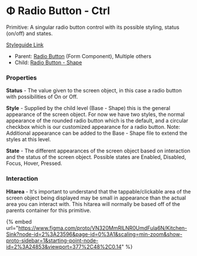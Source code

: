 # Φ Radio Button - Ctrl

Primitive: A singular radio button control with its possible styling, status (on/off) and states.

[Styleguide Link](https://zpl.io/aw5761J)

* Parent: [Radio Button](../../components/form/radiobutton.md) (Form Component), Multiple others
* Child: [Radio Button - Shape](radiobutton-shape.md)

### Properties

**Status** - The value given to the screen object, in this case a radio button with possibilities of On or Off.

**Style** - Supplied by the child level (Base - Shape) this is the general appearance of the screen object. For now we have two styles, the normal appearance of the rounded radio button which is the default, and a circular checkbox which is our customized appearance for a radio button. Note: Additional appearance can be added to the Base - Shape file to extend the styles at this level.

**State** - The different appearances of the screen object based on interaction and the status of the screen object. Possible states are Enabled, Disabled, Focus, Hover, Pressed.

### Interaction

**Hitarea** - It's important to understand that the tappable/clickable area of the screen object being displayed may be small in appearance than the actual area you can interact with. This hitarea will normally be based off of the parents container for this primitive.

{% embed url="https://www.figma.com/proto/VN320MmRlLNR0UmdFula6N/Kitchen-Sink?node-id=2%3A23596&page-id=0%3A1&scaling=min-zoom&show-proto-sidebar=1&starting-point-node-id=2%3A24853&viewport=377%2C48%2C0.14" %}

